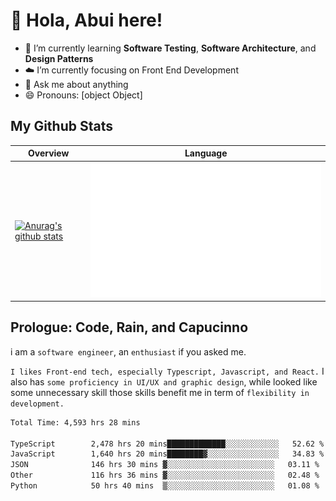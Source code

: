 # 👋 Hola, Abui here!

- 🌱 I’m currently learning **Software Testing**, **Software Architecture**, and **Design Patterns**
- ☁️ I’m currently focusing on Front End Development
- 💬 Ask me about anything
- 😄 Pronouns: [object Object]

## My Github Stats

| Overview | Language |
| --- | --- |
|[![Anurag's github stats](https://github-readme-stats.vercel.app/api?username=abui-am&count_private=true)](https://github.com/anuraghazra/github-readme-stats)|![Language](https://raw.githubusercontent.com/abui-am/stats/c6455f656dfce7acd3951e5ec5b25d72af0b2ee3/generated/languages.svg)|

## Prologue: Code, Rain, and Capucinno
i am a `software engineer`, an `enthusiast` if you asked me. 

`I likes Front-end tech, especially Typescript, Javascript, and React.` I also has `some proficiency in UI/UX and graphic design`, while looked like some unnecessary skill those skills benefit me in term of `flexibility in development.`


<!--START_SECTION:waka-->

```txt
Total Time: 4,593 hrs 28 mins

TypeScript        2,478 hrs 20 mins█████████████░░░░░░░░░░░░   52.62 %
JavaScript        1,640 hrs 20 mins████████▓░░░░░░░░░░░░░░░░   34.83 %
JSON              146 hrs 30 mins ▓░░░░░░░░░░░░░░░░░░░░░░░░   03.11 %
Other             116 hrs 36 mins ▓░░░░░░░░░░░░░░░░░░░░░░░░   02.48 %
Python            50 hrs 40 mins  ▒░░░░░░░░░░░░░░░░░░░░░░░░   01.08 %
```

<!--END_SECTION:waka-->

